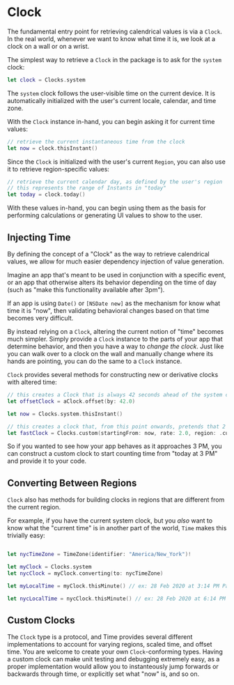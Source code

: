 # Clock

The fundamental entry point for retrieving calendrical values is via a `Clock`. In the real world, whenever we want to know what time it is, we look at a clock on a wall or on a wrist.

The simplest way to retrieve a `Clock` in the package is to ask for the `system` clock:

```swift
let clock = Clocks.system
```

The `system` clock follows the user-visible time on the current device. It is automatically initialized with the user's current locale, calendar, and time zone.

With the `Clock` instance in-hand, you can begin asking it for current time values:

```swift
// retrieve the current instantaneous time from the clock
let now = clock.thisInstant()
```

Since the `Clock` is initialized with the user's current `Region`, you can also use it to retrieve region-specific values:

```swift
// retrieve the current calendar day, as defined by the user's region
// this represents the range of Instants in "today"
let today = clock.today()
```

With these values in-hand, you can begin using them as the basis for performing calculations or generating UI values to show to the user.

## Injecting Time

By defining the concept of a "Clock" as the way to retrieve calendrical values, we allow for much easier dependency injection of value generation.

Imagine an app that's meant to be used in conjunction with a specific event, or an app that otherwise alters its behavior depending on the time of day (such as "make this functionality available after 3pm").

If an app is using `Date()` or `[NSDate new]` as the mechanism for know what time it is "now", then validating behavioral changes based on that time becomes very difficult. 

By instead relying on a `Clock`, altering the current notion of "time" becomes much simpler. Simply provide a `Clock` instance to the parts of your app that determine behavior, and then you have a way to *change the clock*. Just like you can walk over to a clock on the wall and manually change where its hands are pointing, you can do the same to a `Clock` instance.

`Clock` provides several methods for constructing new or derivative clocks with altered time:

```swift
// this creates a Clock that is always 42 seconds ahead of the system clock
let offsetClock = aClock.offset(by: 42.0)
```

```swift
let now = Clocks.system.thisInstant()

// this creates a clock that, from this point onwards, pretends that 2 seconds have passed for every second that has passed in real time 
let fastClock = Clocks.custom(startingFrom: now, rate: 2.0, region: .current)
```

So if you wanted to see how your app behaves as it approaches 3 PM, you can construct a custom clock to start counting time from "today at 3 PM" and provide it to your code.

## Converting Between Regions

`Clock` also has methods for building clocks in regions that are different from the current region.

For example, if you have the current system clock, but you *also* want to know what the "current time" is in another part of the world, `Time` makes this trivially easy:

```swift

let nycTimeZone = TimeZone(identifier: "America/New_York")!

let myClock = Clocks.system
let nycClock = myClock.converting(to: nycTimeZone)

let myLocalTime = myClock.thisMinute() // ex: 28 Feb 2020 at 3:14 PM Pacific Time

let nycLocalTime = nycClock.thisMinute() // ex: 28 Feb 2020 at 6:14 PM Eastern Time
```

## Custom Clocks

The `Clock` type is a protocol, and Time provides several different implementations to account for varying regions, scaled time, and offset time. You are welcome to create your own `Clock`-conforming types. Having a custom clock can make unit testing and debugging extremely easy, as a proper implementation would allow you to instanteously jump forwards or backwards through time, or explicitly set what "now" is, and so on.
